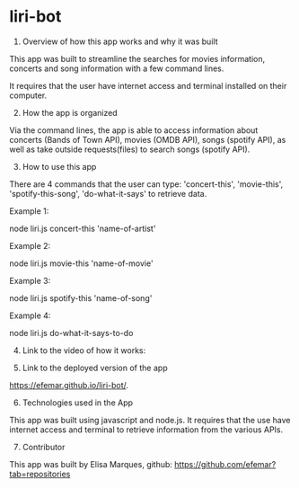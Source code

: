 # liri-bot

1. Overview of how this app works and why it was built

This app was built to streamline the searches for movies information, concerts and song information with a few command lines.

It requires that the user have internet access and terminal installed on their computer.

2. How the app is organized

 Via the command lines, the app is able to access information about concerts (Bands of Town API), movies (OMDB API), songs (spotify API), as well as take outside requests(files) to search songs (spotify API).

3. How to use this app

There are 4 commands that the user can type: 'concert-this', 'movie-this', 'spotify-this-song', 'do-what-it-says' to retrieve data.

Example 1:

node liri.js concert-this 'name-of-artist'

Example 2:

node liri.js movie-this 'name-of-movie'

Example 3:

node liri.js spotify-this 'name-of-song'

Example 4:

node liri.js do-what-it-says-to-do

4. Link to the video of how it works:


5. Link to the deployed version of the app

https://efemar.github.io/liri-bot/.

6. Technologies used in the App

This app was built using javascript and node.js. It requires that the use have internet access and terminal to retrieve information from the various APIs.

7. Contributor

This app was built by Elisa Marques, github: https://github.com/efemar?tab=repositories

